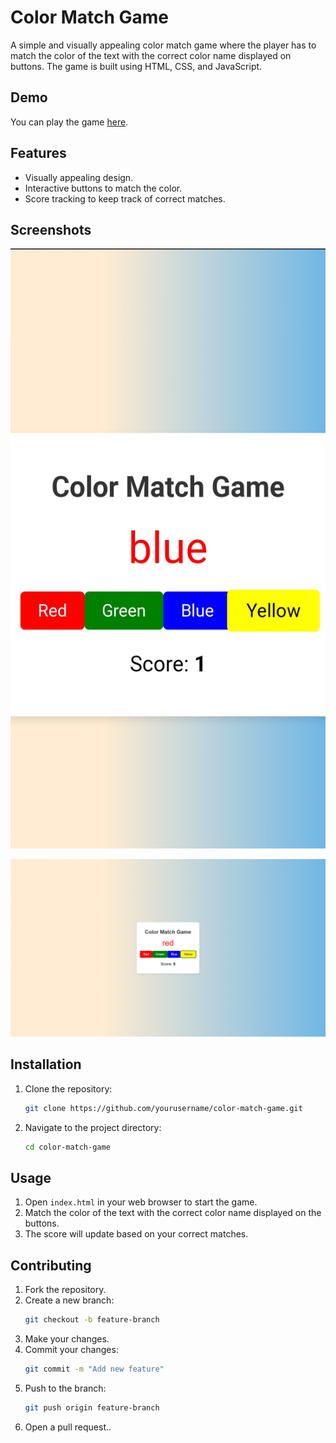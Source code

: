 # Color Match Game

A simple and visually appealing color match game where the player has to match the color of the text with the correct color name displayed on buttons. The game is built using HTML, CSS, and JavaScript.

## Demo

You can play the game [here](https://inspiring-horse-569b03.netlify.app/).

## Features

- Visually appealing design.
- Interactive buttons to match the color.
- Score tracking to keep track of correct matches.

## Screenshots

<img src="mobile.jpg" width="540" height="960">

![Game Screenshot](Screenshot.png)

## Installation

1. Clone the repository:
    ```bash
    git clone https://github.com/yourusername/color-match-game.git
    ```
2. Navigate to the project directory:
    ```bash
    cd color-match-game
    ```

## Usage

1. Open `index.html` in your web browser to start the game.
2. Match the color of the text with the correct color name displayed on the buttons.
3. The score will update based on your correct matches.


## Contributing

1. Fork the repository.
2. Create a new branch:
    ```bash
    git checkout -b feature-branch
    ```
3. Make your changes.
4. Commit your changes:
    ```bash
    git commit -m "Add new feature"
    ```
5. Push to the branch:
    ```bash
    git push origin feature-branch
    ```
6. Open a pull request..



